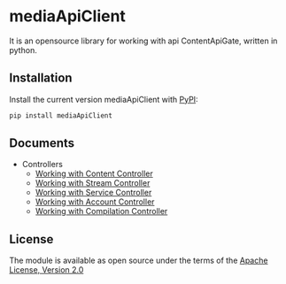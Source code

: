 # mediaApiClient
It is an opensource library for working with api ContentApiGate, written in python.

## Installation

Install the current version mediaApiClient with [PyPI](https://pypi.org/project/mediaApiClient/):

```bash
pip install mediaApiClient
```

## Documents

* Controllers
  * [Working with Content Controller](docs/controllers/content.md)
  * [Working with Stream Controller](docs/controllers/stream.md)
  * [Working with Service Controller](docs/controllers/service.md)
  * [Working with Account Controller](docs/controllers/account.md)
  * [Working with Compilation Controller](docs/controllers/compilation.md)

## License

The module is available as open source under the terms of the [Apache License, Version 2.0](https://opensource.org/licenses/Apache-2.0)